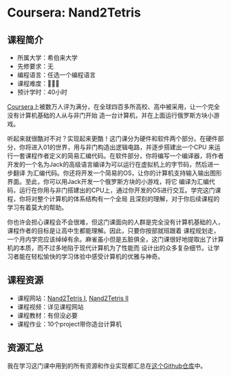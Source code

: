 # Coursera: Nand2Tetris
## 课程简介
- 所属大学：希伯来大学
- 先修要求：无
- 编程语言：任选一个编程语言
- 课程难度：🌟🌟🌟
- 预计学时：40小时

[Coursera](https://www.coursera.org)上被数万人评为满分，在全球四百多所高校、高中被采用，让一个完全没有计算机基础的人从与非门开始
造一台计算机，并在上面运行俄罗斯方块小游戏。

听起来就很酷对不对？实现起来更酷！这门课分为硬件和软件两个部分。在硬件部分，你将进入01的世界，用与非门构造出逻辑电路，并逐步搭建出一个CPU
来运行一套课程作者定义的简易汇编代码。在软件部分，你将编写一个编译器，将作者开发的一个名为Jack的高级语言编译为可以运行在虚拟机上的字节码，然后进一步翻译
为汇编代码。你还将开发一个简易的OS，让你的计算机支持输入输出图形界面。至此，你可以用Jack开发一个俄罗斯方块的小游戏，将它
编译为汇编代码，运行在你用与非门搭建出的CPU上，通过你开发的OS进行交互。学完这门课程，你将对整个计算机的体系结构有一个全局
且深刻的理解，对于你后续课程的学习有着莫大的帮助。

你也许会担心课程会不会很难，但这门课面向的人群是完全没有计算机基础的人，课程作者的目标是让高中生都能理解。因此，只要你按部就班跟着
课程规划走，一个月内学完应该绰绰有余。麻雀虽小但是五脏俱全，这门课很好地提取出了计算机的本质，而不过多地陷于现代计算机为了性能而
设计出的众多复杂细节。让学习者能在轻松愉快的学习体验中感受计算机的优雅与神奇。

## 课程资源
- 课程网站：[Nand2Tetris I](https://www.coursera.org/learn/build-a-computer/home/week/1), [Nand2Tetris II](https://www.coursera.org/learn/nand2tetris2/home/welcome)
- 课程视频：详见课程网站
- 课程教材：有但没必要
- 课程作业：10个project带你造台计算机

## 资源汇总
我在学习这门课中用到的所有资源和作业实现都汇总在[这个Github仓库](https://github.com/PKUFlyingPig/NandToTetris)中。
